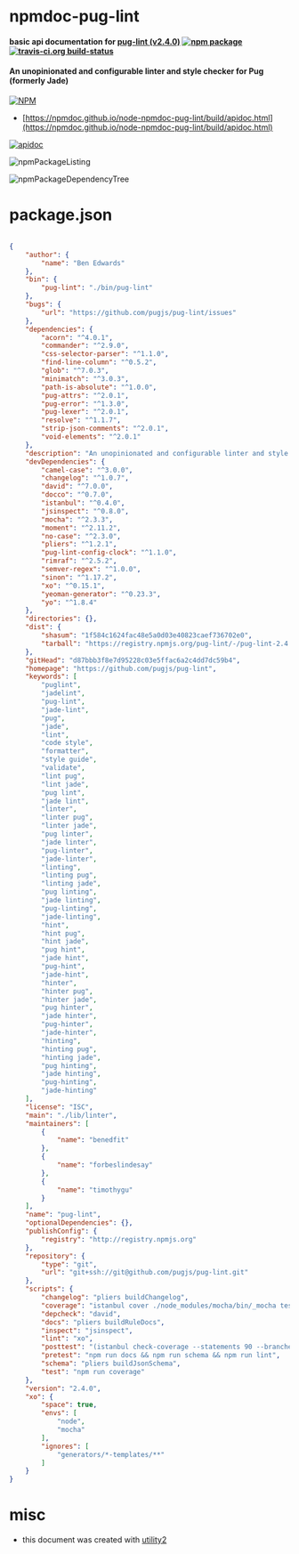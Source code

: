 # npmdoc-pug-lint

#### basic api documentation for  [pug-lint (v2.4.0)](https://github.com/pugjs/pug-lint)  [![npm package](https://img.shields.io/npm/v/npmdoc-pug-lint.svg?style=flat-square)](https://www.npmjs.org/package/npmdoc-pug-lint) [![travis-ci.org build-status](https://api.travis-ci.org/npmdoc/node-npmdoc-pug-lint.svg)](https://travis-ci.org/npmdoc/node-npmdoc-pug-lint)

#### An unopinionated and configurable linter and style checker for Pug (formerly Jade)

[![NPM](https://nodei.co/npm/pug-lint.png?downloads=true&downloadRank=true&stars=true)](https://www.npmjs.com/package/pug-lint)

- [https://npmdoc.github.io/node-npmdoc-pug-lint/build/apidoc.html](https://npmdoc.github.io/node-npmdoc-pug-lint/build/apidoc.html)

[![apidoc](https://npmdoc.github.io/node-npmdoc-pug-lint/build/screenCapture.buildCi.browser.%252Ftmp%252Fbuild%252Fapidoc.html.png)](https://npmdoc.github.io/node-npmdoc-pug-lint/build/apidoc.html)

![npmPackageListing](https://npmdoc.github.io/node-npmdoc-pug-lint/build/screenCapture.npmPackageListing.svg)

![npmPackageDependencyTree](https://npmdoc.github.io/node-npmdoc-pug-lint/build/screenCapture.npmPackageDependencyTree.svg)



# package.json

```json

{
    "author": {
        "name": "Ben Edwards"
    },
    "bin": {
        "pug-lint": "./bin/pug-lint"
    },
    "bugs": {
        "url": "https://github.com/pugjs/pug-lint/issues"
    },
    "dependencies": {
        "acorn": "^4.0.1",
        "commander": "^2.9.0",
        "css-selector-parser": "^1.1.0",
        "find-line-column": "^0.5.2",
        "glob": "^7.0.3",
        "minimatch": "^3.0.3",
        "path-is-absolute": "^1.0.0",
        "pug-attrs": "^2.0.1",
        "pug-error": "^1.3.0",
        "pug-lexer": "^2.0.1",
        "resolve": "^1.1.7",
        "strip-json-comments": "^2.0.1",
        "void-elements": "^2.0.1"
    },
    "description": "An unopinionated and configurable linter and style checker for Pug (formerly Jade)",
    "devDependencies": {
        "camel-case": "^3.0.0",
        "changelog": "^1.0.7",
        "david": "^7.0.0",
        "docco": "^0.7.0",
        "istanbul": "^0.4.0",
        "jsinspect": "^0.8.0",
        "mocha": "^2.3.3",
        "moment": "^2.11.2",
        "no-case": "^2.3.0",
        "pliers": "^1.2.1",
        "pug-lint-config-clock": "^1.1.0",
        "rimraf": "^2.5.2",
        "semver-regex": "^1.0.0",
        "sinon": "^1.17.2",
        "xo": "^0.15.1",
        "yeoman-generator": "^0.23.3",
        "yo": "^1.8.4"
    },
    "directories": {},
    "dist": {
        "shasum": "1f584c1624fac48e5a0d03e40823caef736702e0",
        "tarball": "https://registry.npmjs.org/pug-lint/-/pug-lint-2.4.0.tgz"
    },
    "gitHead": "d87bbb3f8e7d95228c03e5ffac6a2c4dd7dc59b4",
    "homepage": "https://github.com/pugjs/pug-lint",
    "keywords": [
        "puglint",
        "jadelint",
        "pug-lint",
        "jade-lint",
        "pug",
        "jade",
        "lint",
        "code style",
        "formatter",
        "style guide",
        "validate",
        "lint pug",
        "lint jade",
        "pug lint",
        "jade lint",
        "linter",
        "linter pug",
        "linter jade",
        "pug linter",
        "jade linter",
        "pug-linter",
        "jade-linter",
        "linting",
        "linting pug",
        "linting jade",
        "pug linting",
        "jade linting",
        "pug-linting",
        "jade-linting",
        "hint",
        "hint pug",
        "hint jade",
        "pug hint",
        "jade hint",
        "pug-hint",
        "jade-hint",
        "hinter",
        "hinter pug",
        "hinter jade",
        "pug hinter",
        "jade hinter",
        "pug-hinter",
        "jade-hinter",
        "hinting",
        "hinting pug",
        "hinting jade",
        "pug hinting",
        "jade hinting",
        "pug-hinting",
        "jade-hinting"
    ],
    "license": "ISC",
    "main": "./lib/linter",
    "maintainers": [
        {
            "name": "benedfit"
        },
        {
            "name": "forbeslindesay"
        },
        {
            "name": "timothygu"
        }
    ],
    "name": "pug-lint",
    "optionalDependencies": {},
    "publishConfig": {
        "registry": "http://registry.npmjs.org"
    },
    "repository": {
        "type": "git",
        "url": "git+ssh://git@github.com/pugjs/pug-lint.git"
    },
    "scripts": {
        "changelog": "pliers buildChangelog",
        "coverage": "istanbul cover ./node_modules/mocha/bin/_mocha test",
        "depcheck": "david",
        "docs": "pliers buildRuleDocs",
        "inspect": "jsinspect",
        "lint": "xo",
        "posttest": "(istanbul check-coverage --statements 90 --branches 90 --functions 100 --lines 90 && rimraf coverage) || echo Look at 'coverage/lcov-report/index.html' to find out more",
        "pretest": "npm run docs && npm run schema && npm run lint",
        "schema": "pliers buildJsonSchema",
        "test": "npm run coverage"
    },
    "version": "2.4.0",
    "xo": {
        "space": true,
        "envs": [
            "node",
            "mocha"
        ],
        "ignores": [
            "generators/*-templates/**"
        ]
    }
}
```



# misc
- this document was created with [utility2](https://github.com/kaizhu256/node-utility2)
